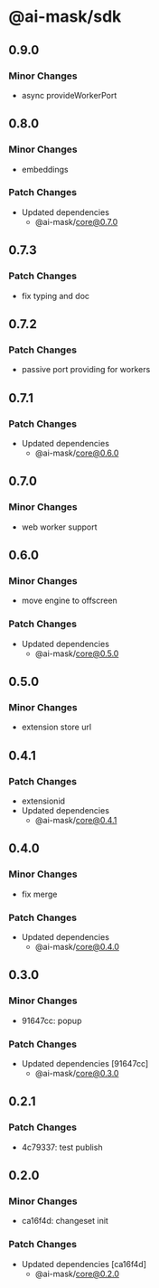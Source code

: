 # @ai-mask/sdk

## 0.9.0

### Minor Changes

- async provideWorkerPort

## 0.8.0

### Minor Changes

- embeddings

### Patch Changes

- Updated dependencies
  - @ai-mask/core@0.7.0

## 0.7.3

### Patch Changes

- fix typing and doc

## 0.7.2

### Patch Changes

- passive port providing for workers

## 0.7.1

### Patch Changes

- Updated dependencies
  - @ai-mask/core@0.6.0

## 0.7.0

### Minor Changes

- web worker support

## 0.6.0

### Minor Changes

- move engine to offscreen

### Patch Changes

- Updated dependencies
  - @ai-mask/core@0.5.0

## 0.5.0

### Minor Changes

- extension store url

## 0.4.1

### Patch Changes

- extensionid
- Updated dependencies
  - @ai-mask/core@0.4.1

## 0.4.0

### Minor Changes

- fix merge

### Patch Changes

- Updated dependencies
  - @ai-mask/core@0.4.0

## 0.3.0

### Minor Changes

- 91647cc: popup

### Patch Changes

- Updated dependencies [91647cc]
  - @ai-mask/core@0.3.0

## 0.2.1

### Patch Changes

- 4c79337: test publish

## 0.2.0

### Minor Changes

- ca16f4d: changeset init

### Patch Changes

- Updated dependencies [ca16f4d]
  - @ai-mask/core@0.2.0

